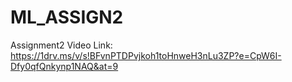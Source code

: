 # ML_ASSIGN2
Assignment2
Video Link: https://1drv.ms/v/s!BFvnPTDPvjkoh1toHnweH3nLu3ZP?e=CpW6I-Dfy0qfQnkynp1NAQ&at=9
